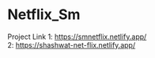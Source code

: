 # Netflix_Sm

Project Link 1: https://smnetflix.netlify.app/
  <br>
             2: https://shashwat-net-flix.netlify.app/
